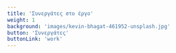 ```yaml
---
title: 'Συνεργάτες στο έργο'
weight: 1
background: 'images/kevin-bhagat-461952-unsplash.jpg'
button: 'Συνεργάτες'
buttonLink: 'work'
---
```



